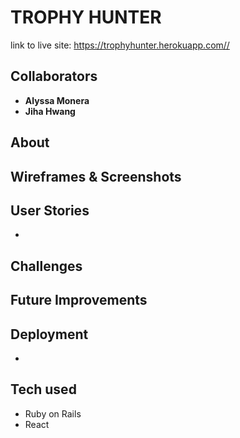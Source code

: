 <!-- # README

This README would normally document whatever steps are necessary to get the
application up and running.

Things you may want to cover:

* Ruby version

* System dependencies

* Configuration

* Database creation

* Database initialization

* How to run the test suite

* Services (job queues, cache servers, search engines, etc.)

* Deployment instructions

* ... -->

# TROPHY HUNTER
link to live site: https://trophyhunter.herokuapp.com//

## Collaborators
* **Alyssa Monera**
* **Jiha Hwang**


## About


## Wireframes & Screenshots


## User Stories

*


## Challenges

## Future Improvements

## Deployment

* 

## Tech used

* Ruby on Rails
* React

